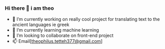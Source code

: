 ### Hi there 👋 i am theo

- 🔭 I’m currently working on really cool project for translating text to the ancient languages ie greek
- 🌱 I’m currently learning machine learning
- 👯 I’m looking to collaborate on front-end project
- 📫 Email[theophilus.tetteh377@gmail.com]

